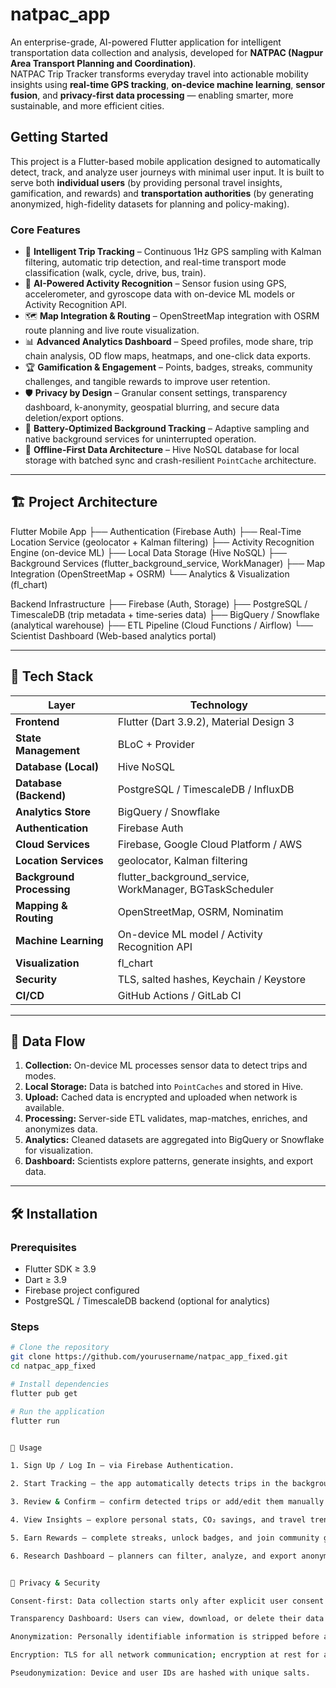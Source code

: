 # natpac_app
An enterprise-grade, AI-powered Flutter application for intelligent transportation data collection and analysis, developed for **NATPAC (Nagpur Area Transport Planning and Coordination)**.  
NATPAC Trip Tracker transforms everyday travel into actionable mobility insights using **real-time GPS tracking**, **on-device machine learning**, **sensor fusion**, and **privacy-first data processing** — enabling smarter, more sustainable, and more efficient cities.

## Getting Started

This project is a Flutter-based mobile application designed to automatically detect, track, and analyze user journeys with minimal user input. It is built to serve both **individual users** (by providing personal travel insights, gamification, and rewards) and **transportation authorities** (by generating anonymized, high-fidelity datasets for planning and policy-making).

### Core Features

- 📍 **Intelligent Trip Tracking** – Continuous 1Hz GPS sampling with Kalman filtering, automatic trip detection, and real-time transport mode classification (walk, cycle, drive, bus, train).  
- 🧠 **AI-Powered Activity Recognition** – Sensor fusion using GPS, accelerometer, and gyroscope data with on-device ML models or Activity Recognition API.  
- 🗺️ **Map Integration & Routing** – OpenStreetMap integration with OSRM route planning and live route visualization.  
- 📊 **Advanced Analytics Dashboard** – Speed profiles, mode share, trip chain analysis, OD flow maps, heatmaps, and one-click data exports.  
- 🏆 **Gamification & Engagement** – Points, badges, streaks, community challenges, and tangible rewards to improve user retention.  
- 🛡️ **Privacy by Design** – Granular consent settings, transparency dashboard, k-anonymity, geospatial blurring, and secure data deletion/export options.  
- 🔋 **Battery-Optimized Background Tracking** – Adaptive sampling and native background services for uninterrupted operation.  
- 📶 **Offline-First Data Architecture** – Hive NoSQL database for local storage with batched sync and crash-resilient `PointCache` architecture.

---

## 🏗️ Project Architecture
Flutter Mobile App
├── Authentication (Firebase Auth)
├── Real-Time Location Service (geolocator + Kalman filtering)
├── Activity Recognition Engine (on-device ML)
├── Local Data Storage (Hive NoSQL)
├── Background Services (flutter_background_service, WorkManager)
├── Map Integration (OpenStreetMap + OSRM)
└── Analytics & Visualization (fl_chart)

Backend Infrastructure
├── Firebase (Auth, Storage)
├── PostgreSQL / TimescaleDB (trip metadata + time-series data)
├── BigQuery / Snowflake (analytical warehouse)
├── ETL Pipeline (Cloud Functions / Airflow)
└── Scientist Dashboard (Web-based analytics portal)


---

## 🧰 Tech Stack

| Layer | Technology |
|-------|------------|
| **Frontend** | Flutter (Dart 3.9.2), Material Design 3 |
| **State Management** | BLoC + Provider |
| **Database (Local)** | Hive NoSQL |
| **Database (Backend)** | PostgreSQL / TimescaleDB / InfluxDB |
| **Analytics Store** | BigQuery / Snowflake |
| **Authentication** | Firebase Auth |
| **Cloud Services** | Firebase, Google Cloud Platform / AWS |
| **Location Services** | geolocator, Kalman filtering |
| **Background Processing** | flutter_background_service, WorkManager, BGTaskScheduler |
| **Mapping & Routing** | OpenStreetMap, OSRM, Nominatim |
| **Machine Learning** | On-device ML model / Activity Recognition API |
| **Visualization** | fl_chart |
| **Security** | TLS, salted hashes, Keychain / Keystore |
| **CI/CD** | GitHub Actions / GitLab CI |

---

## 🔄 Data Flow

1. **Collection:** On-device ML processes sensor data to detect trips and modes.  
2. **Local Storage:** Data is batched into `PointCaches` and stored in Hive.  
3. **Upload:** Cached data is encrypted and uploaded when network is available.  
4. **Processing:** Server-side ETL validates, map-matches, enriches, and anonymizes data.  
5. **Analytics:** Cleaned datasets are aggregated into BigQuery or Snowflake for visualization.  
6. **Dashboard:** Scientists explore patterns, generate insights, and export data.

---

## 🛠️ Installation

### Prerequisites
- Flutter SDK ≥ 3.9  
- Dart ≥ 3.9  
- Firebase project configured  
- PostgreSQL / TimescaleDB backend (optional for analytics)

### Steps

```bash
# Clone the repository
git clone https://github.com/yourusername/natpac_app_fixed.git
cd natpac_app_fixed

# Install dependencies
flutter pub get

# Run the application
flutter run


📱 Usage

1. Sign Up / Log In – via Firebase Authentication.

2. Start Tracking – the app automatically detects trips in the background.

3. Review & Confirm – confirm detected trips or add/edit them manually.

4. View Insights – explore personal stats, CO₂ savings, and travel trends.

5. Earn Rewards – complete streaks, unlock badges, and join community goals.

6. Research Dashboard – planners can filter, analyze, and export anonymized data.


🔐 Privacy & Security

Consent-first: Data collection starts only after explicit user consent.

Transparency Dashboard: Users can view, download, or delete their data anytime.

Anonymization: Personally identifiable information is stripped before analysis (k-anonymity, geospatial blurring).

Encryption: TLS for all network communication; encryption at rest for all databases.

Pseudonymization: Device and user IDs are hashed with unique salts.

